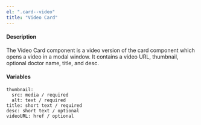 ```yaml
---
el: ".card--video"
title: "Video Card"
---
```

#### Description
The Video Card component is a video version of the card component which opens a video in a modal window. It contains a video URL, thumbnail, optional doctor name, title, and desc.

#### Variables
~~~
thumbnail:
  src: media / required
  alt: text / required
title: short text / required
desc: short text / optional
videoURL: href / optional
~~~

